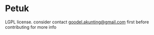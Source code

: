Petuk
============
LGPL license. 
consider contact goodel.akunting@gmail.com first before contributing for more info
